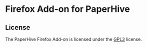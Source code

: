 # Firefox Add-on for PaperHive

## License
The PaperHive Firefox Add-on is licensed under the
[GPL3](https://www.gnu.org/licenses/gpl.html) license.
